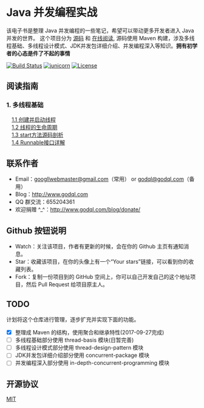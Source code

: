 # Java 并发编程实战

该电子书是整理 Java 并发编程的一些笔记，希望可以带动更多开发者进入 Java 并发的世界。
这个项目分为 [源码](https://github.com/junicorn/concurrent-programming-for-java) 和 [在线阅读](https://www.gitbook.com/book/dr-lester/concurrent-programming-for-java/details),
源码使用 Maven 构建，涉及多线程基础、多线程设计模式、JDK并发包详细介绍、并发编程深入等知识。**拥有初学者的心态是件了不起的事情**

[![Build Status](https://img.shields.io/travis/junicorn/concurrent-programming-for-java.svg)](https://travis-ci.org/junicorn/concurrent-programming-for-java)
[![junicorn](https://img.shields.io/badge/Java开源社区-junicorn-green.svg)](https://github.com/junicorn)
[![License](https://img.shields.io/badge/license-MIT-4EB1BA.svg)](LICENSE)

## 阅读指南

### 1. 多线程基础
  
   　<a href="https://dr-lester.gitbooks.io/concurrent-programming-for-java/content/headline/1.1chapter.html" target="_blank">1.1 创建并启动线程</a>  
   　<a href="https://dr-lester.gitbooks.io/concurrent-programming-for-java/content/headline/1.2chapter.html" target="_blank">1.2 线程的生命周期</a>  
   　<a href="https://dr-lester.gitbooks.io/concurrent-programming-for-java/content/headline/1.3chapter.html" target="_blank">1.3 start方法源码剖析</a>  
   　<a href="https://dr-lester.gitbooks.io/concurrent-programming-for-java/content/headline/1.4chapter.html" target="_blank">1.4 Runnable接口详解</a>  

## 联系作者

- Email：googllwebmaster@gmail.com（常用） or godql@godql.com（备用）
- Blog：<http://www.godql.com>
- QQ 群交流：655204361
- 欢迎捐赠 ^_^：<http://www.godql.com/blog/donate/>

## Github 按钮说明

- Watch：关注该项目，作者有更新的时候，会在你的 Github 主页有通知消息。
- Star：收藏该项目，在你的头像上有一个“Your stars”链接，可以看到你的收藏列表。
- Fork：复制一份项目到的 GitHub 空间上，你可以自己开发自己的这个地址项目，然后 Pull Request 给项目原主人。

## TODO

计划将这个仓库进行管理，逐步扩充并实现下面的功能。

* [x] 整理成 Maven 的结构，使用聚合和继承特性(2017-09-27完成)
* [ ] 多线程基础部分使用 thread-basis 模块(日暂完善)
* [ ] 多线程设计模式部分使用 thread-design-pattern 模块
* [ ] JDK并发包详细介绍部分使用 concurrent-package 模块
* [ ] 并发编程深入部分使用 in-depth-concurrent-programming 模块

## 开源协议

[MIT](LICENSE)